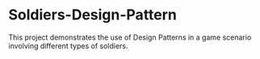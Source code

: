 # Soldiers-Design-Pattern
This project demonstrates the use of Design Patterns in a game scenario involving different types of soldiers. 
